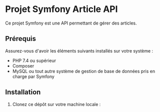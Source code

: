 # Projet Symfony Article API

Ce projet Symfony est une API permettant de gérer des articles.

## Prérequis

Assurez-vous d'avoir les éléments suivants installés sur votre système :

- PHP 7.4 ou supérieur
- Composer
- MySQL ou tout autre système de gestion de base de données pris en charge par Symfony

## Installation

1. Clonez ce dépôt sur votre machine locale :
